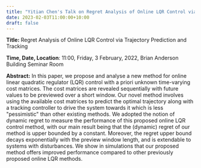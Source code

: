 ```yaml
---
title: "Yitian Chen's Talk on Regret Analysis of Online LQR Control via Trajectory Prediction and Tracking"
date: 2023-02-03T11:00:00+10:00
draft: false
---
```



__Title:__  Regret Analysis of Online LQR Control via Trajectory Prediction and Tracking


__Time, Date, Location__: 11:00, Friday, 3 February, 2022, Brian Anderson Building Seminar Room

__Abstract:__  In this paper, we propose and analyse a new method for online
linear quadratic regulator (LQR) control with a priori unknown time-varying cost
matrices. The cost matrices are revealed sequentially with future values to be
previewed over a short window. Our novel method involves using the available
cost matrices to predict the optimal trajectory along with a tracking controller
to drive the system towards it which is less "pessimistic" than other existing
methods. We adopted the notion of dynamic regret to measure the performance of
this proposed  online LQR control method, with our main result being that the
(dynamic) regret of our method is upper bounded by a constant. Moreover, the
regret upper bound decays exponentially with the preview window length, and is
extendable to systems with disturbances. We show in simulations that our
proposed method offers improved performance compared to other previously
proposed online LQR methods.


